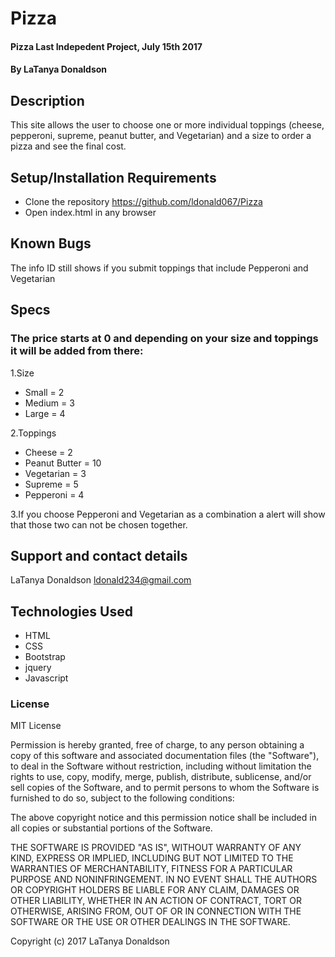 # Pizza

#### Pizza Last Indepedent Project, July 15th 2017

#### By LaTanya Donaldson

## Description

This site allows the user to choose one or more individual toppings (cheese, pepperoni, supreme, peanut butter, and Vegetarian) and a size to order a pizza and see the final cost.


## Setup/Installation Requirements

* Clone the repository https://github.com/ldonald067/Pizza
* Open index.html in any browser

## Known Bugs

The info ID still shows if you submit toppings that include Pepperoni and Vegetarian

## Specs

### The price starts at 0 and depending on your size and toppings it will be added from there:

1.Size
* Small = 2
* Medium = 3
* Large = 4

2.Toppings
* Cheese = 2
* Peanut Butter = 10
* Vegetarian = 3
* Supreme = 5
* Pepperoni = 4

3.If you choose Pepperoni and Vegetarian as a combination a alert will show that those two can not be chosen together.


## Support and contact details

LaTanya Donaldson ldonald234@gmail.com

## Technologies Used

* HTML
* CSS
* Bootstrap
* jquery
* Javascript

### License

MIT License

Permission is hereby granted, free of charge, to any person obtaining a copy of this software and associated documentation files (the "Software"), to deal in the Software without restriction, including without limitation the rights to use, copy, modify, merge, publish, distribute, sublicense, and/or sell copies of the Software, and to permit persons to whom the Software is furnished to do so, subject to the following conditions:

The above copyright notice and this permission notice shall be included in all copies or substantial portions of the Software.

THE SOFTWARE IS PROVIDED "AS IS", WITHOUT WARRANTY OF ANY KIND, EXPRESS OR IMPLIED, INCLUDING BUT NOT LIMITED TO THE WARRANTIES OF MERCHANTABILITY, FITNESS FOR A PARTICULAR PURPOSE AND NONINFRINGEMENT. IN NO EVENT SHALL THE AUTHORS OR COPYRIGHT HOLDERS BE LIABLE FOR ANY CLAIM, DAMAGES OR OTHER LIABILITY, WHETHER IN AN ACTION OF CONTRACT, TORT OR OTHERWISE, ARISING FROM, OUT OF OR IN CONNECTION WITH THE SOFTWARE OR THE USE OR OTHER DEALINGS IN THE SOFTWARE.

Copyright (c) 2017 LaTanya Donaldson
